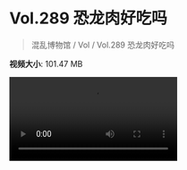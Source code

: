 # Vol.289 恐龙肉好吃吗

> 混乱博物馆 / Vol / Vol.289 恐龙肉好吃吗

**视频大小**: 101.47 MB

<div class="video"><video src="https://file.hsyhx.top/video/289.mp4" controls preload>🤔 您的浏览器不支持 video 标签</video></div>